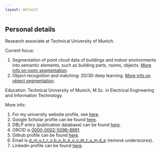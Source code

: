 ```yaml
---
layout: default
---
```


## Personal details

Research associate at Technical University of Munich.

Current focus:

1. Segmentation of point cloud data of buildings and indoor environments into semantic elements, such as building parts, rooms, objects. <a href="https://dbobkov.github.io/room-segmentation">More info on room segmentation</a>.
2. Object recognition and matching: 2D/3D deep learning. <a href="https://dbobkov.github.io/segmentation">More info on object segmentation</a>.

Education: Technical University of Munich, M.Sc. in Electrical Engineering and Information Technology.

More info:

1. For my university website profile, see <a href="http://www.lmt.ei.tum.de/en/team/team/dmytro-bobkov.html">here</a>.
2. Google Scholar profile can be found <a href="https://scholar.google.de/citations?user=JglzFxgAAAAJ&hl=en">here</a>.
3. DBLP entry (publication database) can be found <a href="http://dblp.uni-trier.de/pers/hd/b/Bobkov:Dmytro">here</a>.
4. ORCID is <a href="https://orcid.org/0000-0002-5096-8891">0000-0002-5096-8891</a>.
5. Github profile can be found <a href="https://github.com/dbobkov">here</a>.
6. Email is d_m_y_t_r_o.b_o_b_k_o_v_@_t_u_m.d_e (remove underscores).
7. Linkedin profile can be found <a href="https://www.linkedin.com/in/dmytro-bobkov-43376041/">here</a>.